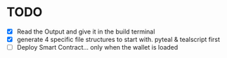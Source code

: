 # TODO

* [X] Read the Output and give it in the build terminal
* [X] generate 4 specific file structures to start with. pyteal & tealscript first
* [ ] Deploy Smart Contract... only when the wallet is loaded
